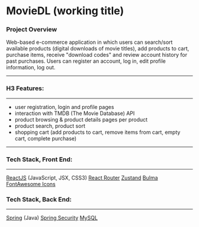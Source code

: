 # MovieDL (working title)

### Project Overview
Web-based e-commerce application in which users can search/sort available products (digital downloads of movie titles), add products to cart, purchase items, receive "download codes" and review account history for past purchases.  Users can register an account, log in, edit profile information, log out.

***

### H3 Features:
***
- user registration, login and profile pages
- interaction with TMDB (The Movie Database) API
- product browsing & product details pages per product
- product search, product sort
- shopping cart (add products to cart, remove items from cart, empty cart, complete purchase)

***

### Tech Stack, Front End:
***
[ReactJS](https://react.dev/) (JavaScript, JSX, CSS3)
[React Router](https://www.npmjs.com/package/react-router-dom)
[Zustand](https://github.com/pmndrs/zustand)
[Bulma](https://bulma.io)
[FontAwesome Icons](https://fontawesome.com/icons)
  
### Tech Stack, Back End:
***
[Spring](https://docs.spring.io/spring-framework/docs/3.2.x/spring-framework-reference/html/mvc.html) (Java)
[Spring Security](https://docs.spring.io/spring-security/reference/index.html)
[MySQL](https://www.mysql.com)
